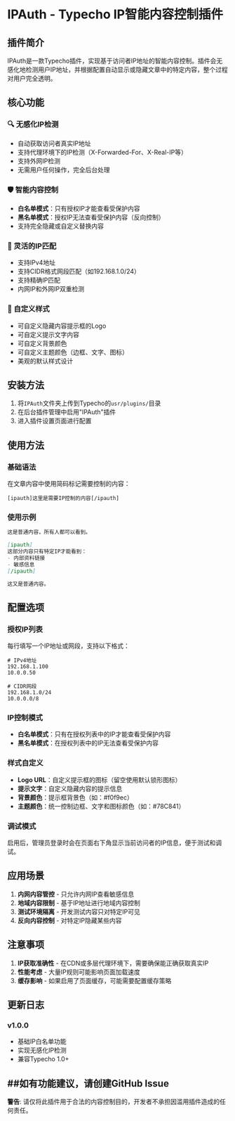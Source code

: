 # IPAuth - Typecho IP智能内容控制插件

## 插件简介

IPAuth是一款Typecho插件，实现基于访问者IP地址的智能内容控制。插件会无感化地检测用户IP地址，并根据配置自动显示或隐藏文章中的特定内容，整个过程对用户完全透明。

## 核心功能

### 🔍 无感化IP检测
- 自动获取访问者真实IP地址
- 支持代理环境下的IP检测（X-Forwarded-For、X-Real-IP等）
- 支持外网IP检测
- 无需用户任何操作，完全后台处理

### 🛡️ 智能内容控制
- **白名单模式**：只有授权IP才能查看受保护内容
- **黑名单模式**：授权IP无法查看受保护内容（反向控制）
- 支持完全隐藏或自定义替换内容

### 📍 灵活的IP匹配
- 支持IPv4地址
- 支持CIDR格式网段匹配（如192.168.1.0/24）
- 支持精确IP匹配
- 内网IP和外网IP双重检测

### 🎨 自定义样式
- 可自定义隐藏内容提示框的Logo
- 可自定义提示文字内容
- 可自定义背景颜色
- 可自定义主题颜色（边框、文字、图标）
- 美观的默认样式设计

## 安装方法

1. 将`IPAuth`文件夹上传到Typecho的`usr/plugins/`目录
2. 在后台插件管理中启用"IPAuth"插件
3. 进入插件设置页面进行配置

## 使用方法

### 基础语法
在文章内容中使用简码标记需要控制的内容：

```
[ipauth]这里是需要IP控制的内容[/ipauth]
```

### 使用示例

```markdown
这是普通内容，所有人都可以看到。

[ipauth]
这部分内容只有特定IP才能看到：
- 内部资料链接
- 敏感信息
[/ipauth]

这又是普通内容。
```

## 配置选项

### 授权IP列表
每行填写一个IP地址或网段，支持以下格式：

```
# IPv4地址
192.168.1.100
10.0.0.50

# CIDR网段
192.168.1.0/24
10.0.0.0/8
```

### IP控制模式
- **白名单模式**：只有在授权列表中的IP才能查看受保护内容
- **黑名单模式**：在授权列表中的IP无法查看受保护内容

### 样式自定义
- **Logo URL**：自定义提示框的图标（留空使用默认锁形图标）
- **提示文字**：自定义隐藏内容的提示信息
- **背景颜色**：提示框背景色（如：#f0f9ec）
- **主题颜色**：统一控制边框、文字和图标颜色（如：#78C841）

### 调试模式
启用后，管理员登录时会在页面右下角显示当前访问者的IP信息，便于测试和调试。

## 应用场景

1. **内网内容管控** - 只允许内网IP查看敏感信息
2. **地域内容限制** - 基于IP地址进行地域内容控制
3. **测试环境隔离** - 开发测试内容只对特定IP可见
4. **反向内容控制** - 对特定IP隐藏某些内容

## 注意事项

1. **IP获取准确性** - 在CDN或多层代理环境下，需要确保能正确获取真实IP
2. **性能考虑** - 大量IP规则可能影响页面加载速度
3. **缓存影响** - 如果启用了页面缓存，可能需要配置缓存策略

## 更新日志

### v1.0.0
- 基础IP白名单功能
- 实现无感化IP检测
- 兼容Typecho 1.0+

##如有功能建议，请创建GitHub Issue
---

**警告**: 请仅将此插件用于合法的内容控制目的，开发者不承担因滥用插件造成的任何责任。
